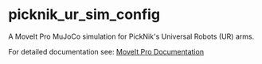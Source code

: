 # picknik_ur_sim_config

A MoveIt Pro MuJoCo simulation for PickNik's Universal Robots (UR) arms.

For detailed documentation see: [MoveIt Pro Documentation](https://docs.picknik.ai/)
